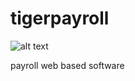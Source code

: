 # tigerpayroll
![alt text](https://codeship.com/projects/1c041f30-178f-0132-c81f-3250e0b52cf2/status?branch=master "Codeship Badge")

payroll web based software
